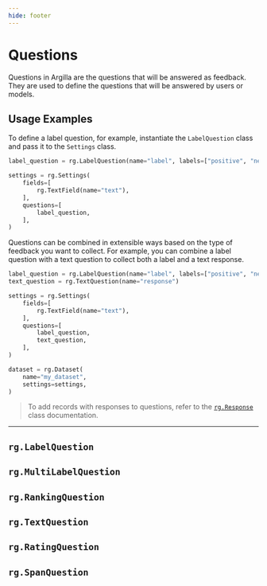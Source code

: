 ```yaml
---
hide: footer
---
```


# Questions

Questions in Argilla are the questions that will be answered as feedback. They are used to define the questions that will be answered by users or models.

## Usage Examples

To define a label question, for example, instantiate the `LabelQuestion` class and pass it to the `Settings` class.

```python
label_question = rg.LabelQuestion(name="label", labels=["positive", "negative"])

settings = rg.Settings(
    fields=[
        rg.TextField(name="text"),
    ],
    questions=[
        label_question,
    ],
)

```

Questions can be combined in extensible ways based on the type of feedback you want to collect. For example, you can combine a label question with a text question to collect both a label and a text response.

```python
label_question = rg.LabelQuestion(name="label", labels=["positive", "negative"])
text_question = rg.TextQuestion(name="response")

settings = rg.Settings(
    fields=[
        rg.TextField(name="text"),
    ],
    questions=[
        label_question,
        text_question,
    ],
)

dataset = rg.Dataset(
    name="my_dataset",
    settings=settings,
)


```

> To add records with responses to questions, refer to the [`rg.Response`](../records/responses.md) class documentation.


---

## `rg.LabelQuestion`



## `rg.MultiLabelQuestion`



## `rg.RankingQuestion`



## `rg.TextQuestion`



## `rg.RatingQuestion`



## `rg.SpanQuestion`

